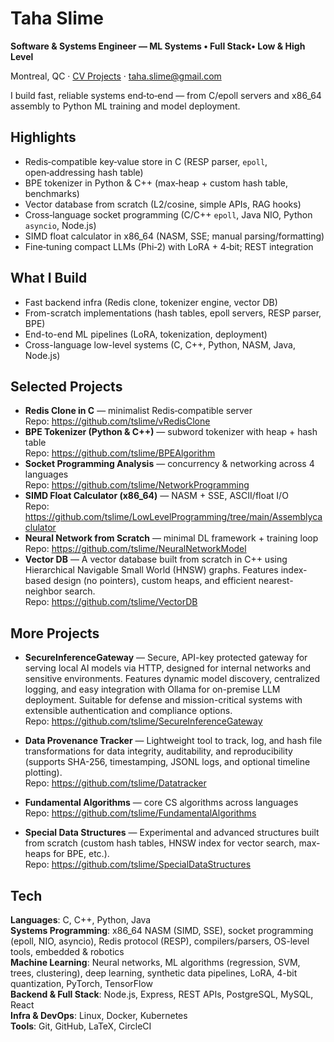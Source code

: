 # Taha Slime

**Software & Systems Engineer — ML Systems • Full Stack• Low & High Level**

Montreal, QC · [CV Projects](#selected-projects) · taha.slime@gmail.com

I build fast, reliable systems end‑to‑end — from C/epoll servers and x86_64 assembly to Python ML training and model deployment.

## Highlights
- Redis‑compatible key‑value store in C (RESP parser, `epoll`, open‑addressing hash table)
- BPE tokenizer in Python & C++ (max‑heap + custom hash table, benchmarks)
- Vector database from scratch (L2/cosine, simple APIs, RAG hooks)
- Cross‑language socket programming (C/C++ `epoll`, Java NIO, Python `asyncio`, Node.js)
- SIMD float calculator in x86_64 (NASM, SSE; manual parsing/formatting)
- Fine‑tuning compact LLMs (Phi‑2) with LoRA + 4‑bit; REST integration

## What I Build
- Fast backend infra (Redis clone, tokenizer engine, vector DB)
- From-scratch implementations (hash tables, epoll servers, RESP parser, BPE)
- End-to-end ML pipelines (LoRA, tokenization, deployment)
- Cross-language low-level systems (C, C++, Python, NASM, Java, Node.js)


## Selected Projects
- **Redis Clone in C** — minimalist Redis‑compatible server  
  Repo: https://github.com/tslime/vRedisClone
- **BPE Tokenizer (Python & C++)** — subword tokenizer with heap + hash table  
  Repo: https://github.com/tslime/BPEAlgorithm
- **Socket Programming Analysis** — concurrency & networking across 4 languages  
  Repo: https://github.com/tslime/NetworkProgramming
- **SIMD Float Calculator (x86_64)** — NASM + SSE, ASCII/float I/O  
  Repo: https://github.com/tslime/LowLevelProgramming/tree/main/Assemblycaclulator
- **Neural Network from Scratch** — minimal DL framework + training loop  
  Repo: https://github.com/tslime/NeuralNetworkModel
- **Vector DB** — A vector database built from scratch in C++ using Hierarchical Navigable Small World (HNSW) graphs. Features index-based design (no pointers), custom heaps, and efficient nearest-neighbor search.  
  Repo: https://github.com/tslime/VectorDB

## More Projects

- **SecureInferenceGateway** — Secure, API-key protected gateway for serving local AI models via HTTP, designed for internal networks and sensitive environments. Features dynamic model discovery, centralized logging, and easy integration with Ollama for on-premise LLM deployment. Suitable for defense and mission-critical systems with extensible authentication and compliance options.  
  Repo: https://github.com/tslime/SecureInferenceGateway
  
- **Data Provenance Tracker** — Lightweight tool to track, log, and hash file transformations for data integrity, auditability, and reproducibility (supports SHA-256, timestamping, JSONL logs, and optional timeline plotting).  
  Repo: https://github.com/tslime/Datatracker

- **Fundamental Algorithms** — core CS algorithms across languages  
  Repo: https://github.com/tslime/FundamentalAlgorithms

- **Special Data Structures** — Experimental and advanced structures built from scratch (custom hash tables, HNSW index for vector search, max-heaps for BPE, etc.).  
  Repo: https://github.com/tslime/SpecialDataStructures


## Tech

**Languages**: C, C++, Python, Java  
**Systems Programming**: x86_64 NASM (SIMD, SSE), socket programming (epoll, NIO, asyncio), Redis protocol (RESP), compilers/parsers, OS-level tools, embedded & robotics  
**Machine Learning**: Neural networks, ML algorithms (regression, SVM, trees, clustering), deep learning, synthetic data pipelines, LoRA, 4-bit quantization, PyTorch, TensorFlow  
**Backend & Full Stack**: Node.js, Express, REST APIs, PostgreSQL, MySQL, React  
**Infra & DevOps**: Linux, Docker, Kubernetes  
**Tools**: Git, GitHub, LaTeX, CircleCI  


